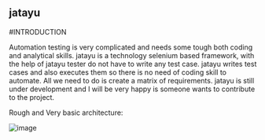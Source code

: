 ## jatayu
#INTRODUCTION

Automation testing is very complicated and needs some tough both coding and analytical skills.
jatayu is a technology selenium based framework, with the help of jatayu tester do not have to write any test case.
jatayu writes test cases and also executes them so there is no need of coding skill to automate. All we need to do is create a matrix of requirements.
jatayu is still under development and I will be very happy is someone wants to contribute to the project.

Rough and Very basic architecture:

![image](https://user-images.githubusercontent.com/62486147/90316094-b91e6f00-df3d-11ea-9f1e-0870ce337404.png)

